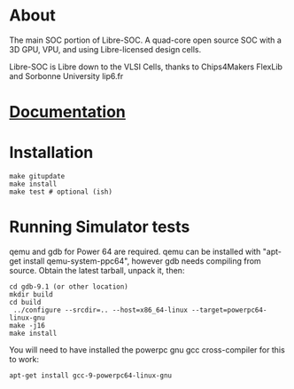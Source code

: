 # About

The main SOC portion of Libre-SOC. A quad-core open source SOC with a 3D GPU,
VPU, and using Libre-licensed design cells.

Libre-SOC is Libre down to the VLSI Cells, thanks to Chips4Makers FlexLib
and Sorbonne University lip6.fr

# [Documentation](https://libre-soc.org/docs/)

# Installation

    make gitupdate
    make install
    make test # optional (ish)

# Running Simulator tests

qemu and gdb for Power 64 are required.  qemu can be installed with
"apt-get install qemu-system-ppc64", however gdb needs compiling from
source.  Obtain the latest tarball, unpack it, then:

    cd gdb-9.1 (or other location)
    mkdir build
    cd build
     ../configure --srcdir=.. --host=x86_64-linux --target=powerpc64-linux-gnu
    make -j16
    make install

You will need to have installed the powerpc gnu gcc cross-compiler for
this to work:

    apt-get install gcc-9-powerpc64-linux-gnu

